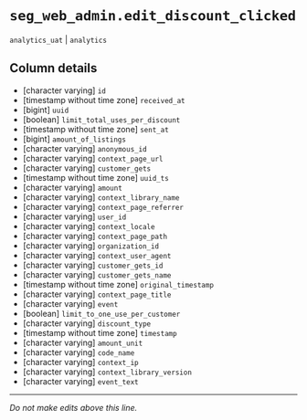 # `seg_web_admin.edit_discount_clicked`
`analytics_uat` | `analytics`

## Column details
* [character varying] `id`
* [timestamp without time zone] `received_at`
* [bigint]    `uuid`
* [boolean]   `limit_total_uses_per_discount`
* [timestamp without time zone] `sent_at`
* [bigint]    `amount_of_listings`
* [character varying] `anonymous_id`
* [character varying] `context_page_url`
* [character varying] `customer_gets`
* [timestamp without time zone] `uuid_ts`
* [character varying] `amount`
* [character varying] `context_library_name`
* [character varying] `context_page_referrer`
* [character varying] `user_id`
* [character varying] `context_locale`
* [character varying] `context_page_path`
* [character varying] `organization_id`
* [character varying] `context_user_agent`
* [character varying] `customer_gets_id`
* [character varying] `customer_gets_name`
* [timestamp without time zone] `original_timestamp`
* [character varying] `context_page_title`
* [character varying] `event`
* [boolean]   `limit_to_one_use_per_customer`
* [character varying] `discount_type`
* [timestamp without time zone] `timestamp`
* [character varying] `amount_unit`
* [character varying] `code_name`
* [character varying] `context_ip`
* [character varying] `context_library_version`
* [character varying] `event_text`

-------------------------------------------------------------------------------
*Do not make edits above this line.*
